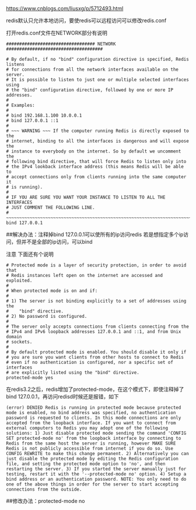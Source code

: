 https://www.cnblogs.com/liusxg/p/5712493.html

redis默认只允许本地访问，要使redis可以远程访问可以修改redis.conf
 
打开redis.conf文件在NETWORK部分有说明
 
	################################## NETWORK #####################################
	 
	# By default, if no "bind" configuration directive is specified, Redis listens
	# for connections from all the network interfaces available on the server.
	# It is possible to listen to just one or multiple selected interfaces using
	# the "bind" configuration directive, followed by one or more IP addresses.
	#
	# Examples:
	#
	# bind 192.168.1.100 10.0.0.1
	# bind 127.0.0.1 ::1
	#
	# ~~~ WARNING ~~~ If the computer running Redis is directly exposed to the
	# internet, binding to all the interfaces is dangerous and will expose the
	# instance to everybody on the internet. So by default we uncomment the
	# following bind directive, that will force Redis to listen only into
	# the IPv4 lookback interface address (this means Redis will be able to
	# accept connections only from clients running into the same computer it
	# is running).
	#
	# IF YOU ARE SURE YOU WANT YOUR INSTANCE TO LISTEN TO ALL THE INTERFACES
	# JUST COMMENT THE FOLLOWING LINE.
	# ~~~~~~~~~~~~~~~~~~~~~~~~~~~~~~~~~~~~~~~~~~~~~~~~~~~~~~~~~~~~~~~~~~~~~~~~
	bind 127.0.0.1
 
##解决办法：注释掉bind 127.0.0.1可以使所有的ip访问redis
若是想指定多个ip访问，但并不是全部的ip访问，可以bind
 
注意
下面还有个说明
 
	# Protected mode is a layer of security protection, in order to avoid that
	# Redis instances left open on the internet are accessed and exploited.
	#
	# When protected mode is on and if:
	#
	# 1) The server is not binding explicitly to a set of addresses using the
	#    "bind" directive.
	# 2) No password is configured.
	#
	# The server only accepts connections from clients connecting from the
	# IPv4 and IPv6 loopback addresses 127.0.0.1 and ::1, and from Unix domain
	# sockets.
	#
	# By default protected mode is enabled. You should disable it only if
	# you are sure you want clients from other hosts to connect to Redis
	# even if no authentication is configured, nor a specific set of interfaces
	# are explicitly listed using the "bind" directive.
	protected-mode yes
 
 
在redis3.2之后，redis增加了protected-mode，在这个模式下，即使注释掉了bind 127.0.0.1，再访问redisd时候还是报错，如下
 
	(error) DENIED Redis is running in protected mode because protected mode is enabled, no bind address was specified, no authentication password is requested to clients. In this mode connections are only accepted from the loopback interface. If you want to connect from external computers to Redis you may adopt one of the following solutions: 1) Just disable protected mode sending the command 'CONFIG SET protected-mode no' from the loopback interface by connecting to Redis from the same host the server is running, however MAKE SURE Redis is not publicly accessible from internet if you do so. Use CONFIG REWRITE to make this change permanent. 2) Alternatively you can just disable the protected mode by editing the Redis configuration file, and setting the protected mode option to 'no', and then restarting the server. 3) If you started the server manually just for testing, restart it with the '--protected-mode no' option. 4) Setup a bind address or an authentication password. NOTE: You only need to do one of the above things in order for the server to start accepting connections from the outside.
 
##修改办法：protected-mode no